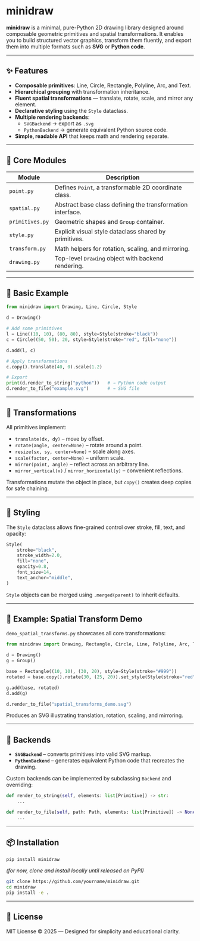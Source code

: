 # minidraw

**minidraw** is a minimal, pure-Python 2D drawing library designed around composable geometric primitives and spatial transformations. It enables you to build structured vector graphics, transform them fluently, and export them into multiple formats such as **SVG** or **Python code**.

---

## ✨ Features

* **Composable primitives**: Line, Circle, Rectangle, Polyline, Arc, and Text.
* **Hierarchical grouping** with transformation inheritance.
* **Fluent spatial transformations** — translate, rotate, scale, and mirror any element.
* **Declarative styling** using the `Style` dataclass.
* **Multiple rendering backends**:
  * `SVGBackend` → export as `.svg`
  * `PythonBackend` → generate equivalent Python source code.
* **Simple, readable API** that keeps math and rendering separate.

---

## 🧱 Core Modules

| Module          | Description                                                |
| --------------- | ---------------------------------------------------------- |
| `point.py`      | Defines `Point`, a transformable 2D coordinate class.      |
| `spatial.py`    | Abstract base class defining the transformation interface. |
| `primitives.py` | Geometric shapes and `Group` container.                    |
| `style.py`      | Explicit visual style dataclass shared by primitives.      |
| `transform.py`  | Math helpers for rotation, scaling, and mirroring.         |
| `drawing.py`    | Top-level `Drawing` object with backend rendering.         |

---

## 🧩 Basic Example

```python
from minidraw import Drawing, Line, Circle, Style

d = Drawing()

# Add some primitives
l = Line((10, 10), (80, 80), style=Style(stroke="black"))
c = Circle((50, 50), 20, style=Style(stroke="red", fill="none"))

d.add(l, c)

# Apply transformations
c.copy().translate(40, 0).scale(1.2)

# Export
print(d.render_to_string("python"))   # → Python code output
d.render_to_file("example.svg")       # → SVG file
```

---

## 🔄 Transformations

All primitives implement:

* `translate(dx, dy)` – move by offset.
* `rotate(angle, center=None)` – rotate around a point.
* `resize(sx, sy, center=None)` – scale along axes.
* `scale(factor, center=None)` – uniform scale.
* `mirror(point, angle)` – reflect across an arbitrary line.
* `mirror_vertical(x)` / `mirror_horizontal(y)` – convenient reflections.

Transformations mutate the object in place, but `copy()` creates deep copies for safe chaining.

---

## 🎨 Styling

The `Style` dataclass allows fine-grained control over stroke, fill, text, and opacity:

```python
Style(
    stroke="black",
    stroke_width=2.0,
    fill="none",
    opacity=0.8,
    font_size=14,
    text_anchor="middle",
)
```

`Style` objects can be merged using `.merged(parent)` to inherit defaults.

---

## 🧠 Example: Spatial Transform Demo

`demo_spatial_transforms.py` showcases all core transformations:

```python
from minidraw import Drawing, Rectangle, Circle, Line, Polyline, Arc, Text, Style, Group

d = Drawing()
g = Group()

base = Rectangle((10, 10), (30, 20), style=Style(stroke="#999"))
rotated = base.copy().rotate(30, (25, 20)).set_style(Style(stroke="red"))

g.add(base, rotated)
d.add(g)

d.render_to_file("spatial_transforms_demo.svg")
```

Produces an SVG illustrating translation, rotation, scaling, and mirroring.

---

## 🧰 Backends

* **`SVGBackend`** – converts primitives into valid SVG markup.
* **`PythonBackend`** – generates equivalent Python code that recreates the drawing.

Custom backends can be implemented by subclassing `Backend` and overriding:

```python
def render_to_string(self, elements: list[Primitive]) -> str:
    ...

def render_to_file(self, path: Path, elements: list[Primitive]) -> None:
    ...
```

---

## 📦 Installation

```bash
pip install minidraw
```

*(for now, clone and install locally until released on PyPI)*

```bash
git clone https://github.com/yourname/minidraw.git
cd minidraw
pip install -e .
```

---

## 🧾 License

MIT License © 2025 — Designed for simplicity and educational clarity.
